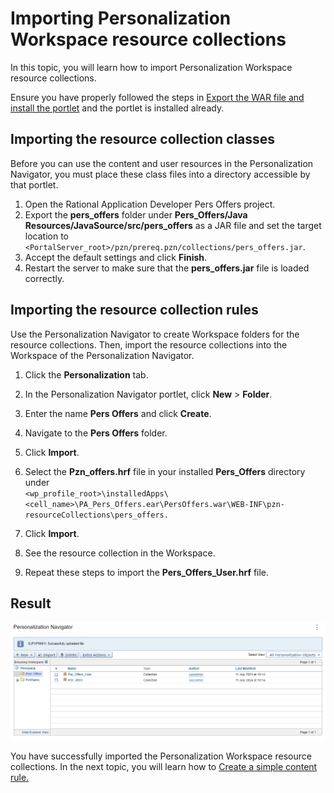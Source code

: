 # Importing Personalization Workspace resource collections

In this topic, you will learn how to import Personalization Workspace resource collections.  

Ensure you have properly followed the steps in [Export the WAR file and install the portlet](pzn_demo_export_war_install_portlet.md) and the portlet is installed already.  

## Importing the resource collection classes  

Before you can use the content and user resources in the Personalization Navigator, you must place these class files into a directory accessible by that portlet.

1. Open the Rational Application Developer Pers Offers project.
2. Export the **pers_offers** folder under **Pers_Offers/Java Resources/JavaSource/src/pers_offers** as a JAR file and set the target location to `<PortalServer_root>/pzn/prereq.pzn/collections/pers_offers.jar`.  
3. Accept the default settings and click **Finish**.  
4. Restart the server to make sure that the **pers_offers.jar** file is loaded correctly.  

## Importing the resource collection rules

Use the Personalization Navigator to create Workspace folders for the resource collections. Then, import the resource collections into the Workspace of the Personalization Navigator.

1. Click the **Personalization** tab.

2. In the Personalization Navigator portlet, click **New** > **Folder**.

3. Enter the name **Pers Offers** and click **Create**.

4. Navigate to the **Pers Offers** folder.

5. Click **Import**.

6. Select the **Pzn_offers.hrf** file in your installed **Pers_Offers** directory under  
    `<wp_profile_root>\installedApps\<cell_name>\PA_Pers_Offers.ear\PersOffers.war\WEB-INF\pzn-resourceCollections\pers_offers.`

7. Click **Import**.

8. See the resource collection in the Workspace.

9. Repeat these steps to import the **Pers_Offers_User.hrf** file.  

## Result  

![Collections import](./images/collections_import.png)  

You have successfully imported the Personalization Workspace resource collections. In the next topic, you will learn how to [Create a simple content rule.](./pzn_demo_create_simple_content_rule.md)
